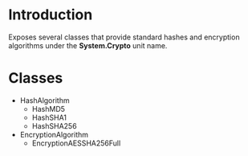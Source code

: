 # Introduction #

Exposes several classes that provide standard hashes and encryption algorithms under the **System.Crypto** unit name.

# Classes #

  * HashAlgorithm
    * HashMD5
    * HashSHA1
    * HashSHA256
  * EncryptionAlgorithm
    * EncryptionAESSHA256Full